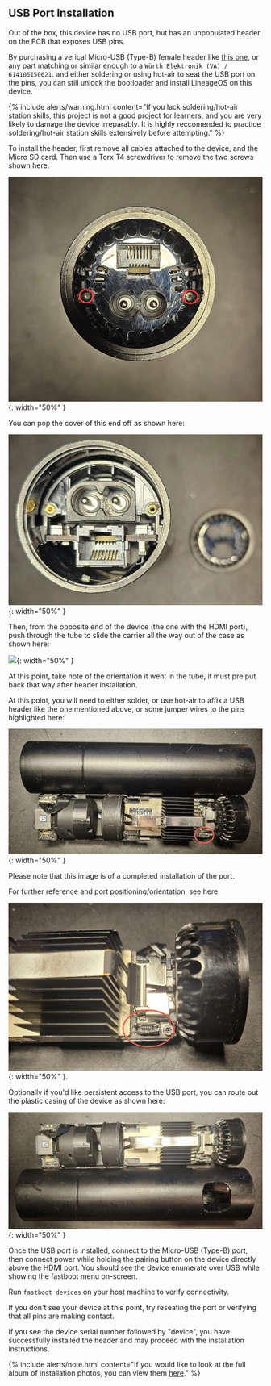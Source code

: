 ## USB Port Installation

Out of the box, this device has no USB port, but has an unpopulated header on the PCB that exposes USB pins.

By purchasing a verical Micro-USB (Type-B) female header like [this one](https://www.digikey.com/en/products/detail/würth-elektronik/614105150621/5047748), or any part matching or similar enough to a `Würth Elektronik (VA) / 614105150621`.
and either soldering or using hot-air to seat the USB port on the pins, you can still unlock the bootloader and install LineageOS on this device.

{% include alerts/warning.html content="If you lack soldering/hot-air station skills, this project is not a good project for learners, and you are very likely to damage the device irreparably. It is highly reccomended to practice soldering/hot-air station skills extensively before attempting." %}

To install the header, first remove all cables attached to the device, and the Micro SD card. Then use a Torx T4 screwdriver to remove the two screws shown here:

![](https://github.com/LineageOS/lineage_wiki/raw/main/images/device_specific/sif/step1.jpg#center){: width="50%" }

You can pop the cover of this end off as shown here:

![](https://github.com/LineageOS/lineage_wiki/raw/main/images/device_specific/sif/step2.jpg#center){: width="50%" }

Then, from the opposite end of the device (the one with the HDMI port), push through the tube to slide the carrier all the way out of the case as shown here:

![](https://github.com/LineageOS/lineage_wiki/raw/main/images/device_specific/sif/step3.jpg#center){: width="50%" }

At this point, take note of the orientation it went in the tube, it must pre put back that way after header installation.

At this point, you will need to either solder, or use hot-air to affix a USB header like the one mentioned above, or some jumper wires to the pins highlighted here:

![](https://github.com/LineageOS/lineage_wiki/raw/main/images/device_specific/sif/step4.jpg#center){: width="50%" }

Please note that this image is of a completed installation of the port.

For further reference and port positioning/orientation, see here:

![](https://github.com/LineageOS/lineage_wiki/raw/main/images/device_specific/sif/step5.jpg#center){: width="50%" }.

Optionally if you'd like persistent access to the USB port, you can route out the plastic casing of the device as shown here:

![](https://github.com/LineageOS/lineage_wiki/raw/main/images/device_specific/sif/step6.jpg#center){: width="50%" }

Once the USB port is installed, connect to the Micro-USB (Type-B) port, then connect power while holding the pairing button on the device directly above the HDMI port. You should see the device enumerate over USB while showing the fastboot menu on-screen.

Run `fastboot devices` on your host machine to verify connectivity.

If you don't see your device at this point, try reseating the port or verifying that all pins are making contact.

If you see the device serial number followed by "device", you have successfully installed the header and may proceed with the installation instructions.

{% include alerts/note.html content="If you would like to look at the full album of installation photos, you can view them [here](https://github.com/LineageOS/lineage_wiki/tree/main/images/device_specific/sif/)." %}
